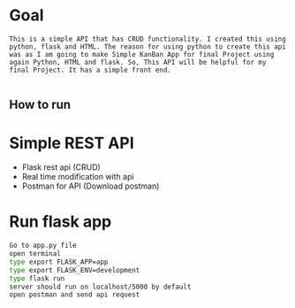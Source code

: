 # Goal
```
This is a simple API that has CRUD functionality. I created this using python, flask and HTML. The reason for using python to create this api was as I am going to make Simple KanBan App for final Project using again Python, HTML and flask. So, This API will be helpful for my final Project. It has a simple front end.
 
```





## How to run 

# Simple REST API
- Flask rest api (CRUD)
- Real time modification with api
- Postman for API (Download postman)

# Run flask app
```bash
Go to app.py file
open terminal
type export FLASK_APP=app
type export FLASK_ENV=development
type flask run
server should run on localhost/5000 by default
open postman and send api request
```

